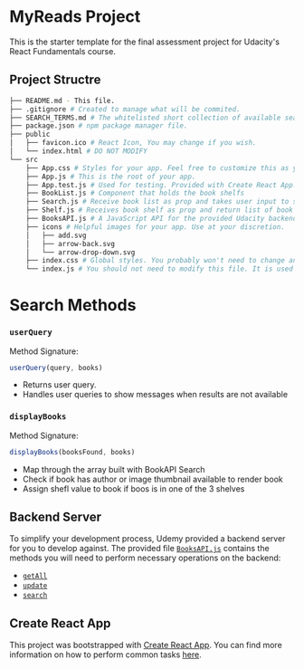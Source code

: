 # MyReads Project

This is the starter template for the final assessment project for Udacity's React Fundamentals course.

## Project Structre
```bash
├── README.md - This file.
├── .gitignore # Created to manage what will be commited.
├── SEARCH_TERMS.md # The whitelisted short collection of available search terms for you to use with your app.
├── package.json # npm package manager file.
├── public
│   ├── favicon.ico # React Icon, You may change if you wish.
│   └── index.html # DO NOT MODIFY
└── src
    ├── App.css # Styles for your app. Feel free to customize this as you desire.
    ├── App.js # This is the root of your app.
    ├── App.test.js # Used for testing. Provided with Create React App. Testing is encouraged, but not required.
    ├── BookList.js # Component that holds the book shelfs
    ├── Search.js # Receive book list as prop and takes user input to search Book API.
    ├── Shelf.js # Receives book shelf as prop and return list of book for that specific shelf
    ├── BooksAPI.js # A JavaScript API for the provided Udacity backend.
    ├── icons # Helpful images for your app. Use at your discretion.
    │   ├── add.svg
    │   ├── arrow-back.svg
    │   └── arrow-drop-down.svg
    ├── index.css # Global styles. You probably won't need to change anything here.
    └── index.js # You should not need to modify this file. It is used for DOM rendering only.
```

#  Search Methods
### `userQuery`

Method Signature:

```js
userQuery(query, books) 
```

* Returns user query.
* Handles user queries to show messages when results are not available


### `displayBooks`

Method Signature:

```js
displayBooks(booksFound, books) 
```

* Map through the array built with BookAPI Search
* Check if book has author or image thumbnail available to render book
* Assign shefl value to book if boos is in one of the 3 shelves


## Backend Server

To simplify your development process, Udemy provided a backend server for you to develop against. The provided file [`BooksAPI.js`](src/BooksAPI.js) contains the methods you will need to perform necessary operations on the backend:

* [`getAll`](#getall)
* [`update`](#update)
* [`search`](#search)
## Create React App

This project was bootstrapped with [Create React App](https://github.com/facebookincubator/create-react-app). You can find more information on how to perform common tasks [here](https://github.com/facebookincubator/create-react-app/blob/master/packages/react-scripts/template/README.md).
